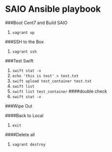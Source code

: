 SAIO Ansible playbook
=====================
###Boot Cent7 and Build SAIO 
 1. `vagrant up`

###SSH to the Box
 1. `vagrant ssh`

###Test Swift
 1. `swift stat -v`
 1. `echo 'this is test' > test.txt`
 1. `swift upload test_container test.txt`
 1. `swift list `
 1. `swift list test_container`
####double check
 1. `swift stat -v`

###Wipe Out

####Back to Local
 1. `exit`
 
####Delete all 
 1. `vagrant destroy`

